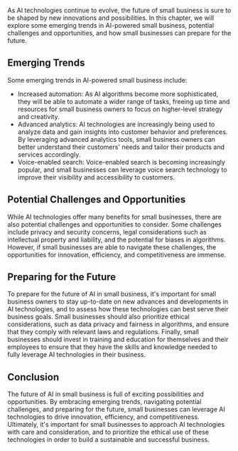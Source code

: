 
As AI technologies continue to evolve, the future of small business is sure to be shaped by new innovations and possibilities. In this chapter, we will explore some emerging trends in AI-powered small business, potential challenges and opportunities, and how small businesses can prepare for the future.

Emerging Trends
---------------

Some emerging trends in AI-powered small business include:

* Increased automation: As AI algorithms become more sophisticated, they will be able to automate a wider range of tasks, freeing up time and resources for small business owners to focus on higher-level strategy and creativity.
* Advanced analytics: AI technologies are increasingly being used to analyze data and gain insights into customer behavior and preferences. By leveraging advanced analytics tools, small business owners can better understand their customers' needs and tailor their products and services accordingly.
* Voice-enabled search: Voice-enabled search is becoming increasingly popular, and small businesses can leverage voice search technology to improve their visibility and accessibility to customers.

Potential Challenges and Opportunities
--------------------------------------

While AI technologies offer many benefits for small businesses, there are also potential challenges and opportunities to consider. Some challenges include privacy and security concerns, legal considerations such as intellectual property and liability, and the potential for biases in algorithms. However, if small businesses are able to navigate these challenges, the opportunities for innovation, efficiency, and competitiveness are immense.

Preparing for the Future
------------------------

To prepare for the future of AI in small business, it's important for small business owners to stay up-to-date on new advances and developments in AI technologies, and to assess how these technologies can best serve their business goals. Small businesses should also prioritize ethical considerations, such as data privacy and fairness in algorithms, and ensure that they comply with relevant laws and regulations. Finally, small businesses should invest in training and education for themselves and their employees to ensure that they have the skills and knowledge needed to fully leverage AI technologies in their business.

Conclusion
----------

The future of AI in small business is full of exciting possibilities and opportunities. By embracing emerging trends, navigating potential challenges, and preparing for the future, small businesses can leverage AI technologies to drive innovation, efficiency, and competitiveness. Ultimately, it's important for small businesses to approach AI technologies with care and consideration, and to prioritize the ethical use of these technologies in order to build a sustainable and successful business.
